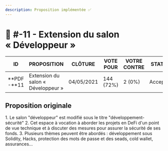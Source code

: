 ```yaml
---
description: Proposition implémentée ✅
---
```


# 📜 #-11 - Extension du salon « Développeur »



| ID          | PROPOSITION                        | CLÔTURE    | VOTE POUR | VOTRE CONTRE | STATUT   |
| ----------- | ---------------------------------- | ---------- | --------- | ------------ | -------- |
| **PDF -**11 | Extension du salon « Développeur » | 04/05/2021 | 144 (72%) | 2 (0%)       | Acceptée |

## Proposition originale

1\. Le salon "développeur" est modifié sous le titre "développement-sécurité" 2. Cet espace à vocation à aborder les projets en DeFi d'un point de vue technique et à discuter des mesures pour assurer la sécurité de ses fonds. 3. Plusieurs thèmes peuvent être abordés : développement sous Solidity, Hacks, protection des mots de passe et des seads, cold wallet, assurances...
